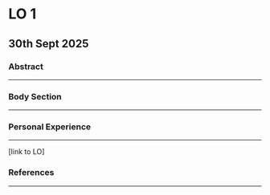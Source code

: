 

# LO 1

## 30th Sept 2025



### Abstract

----------------------------------------------



### 

### Body Section

----------------------------------------------

### Personal Experience

----------------------------------------------

[link to LO]

### References

----------------------------------------------
